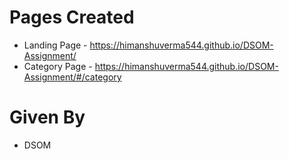# Pages Created

- Landing Page - https://himanshuverma544.github.io/DSOM-Assignment/
- Category Page - https://himanshuverma544.github.io/DSOM-Assignment/#/category

# Given By

- DSOM
